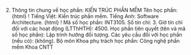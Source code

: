 2. Thông tin chung về học phần: KIẾN TRÚC PHẦN MỀM Tên học phần:
{html}
! Tiếng Việt: Kiến trúc phần mềm. Tiếng Anh: Software Architecture.
{html}
! Mã số học phần: INT3105. Số tín chỉ: 3. Giờ tín chỉ đối với các hoạt động (LTThHTH): 4500. Học phần tiên quyết (tên và mã số học phần): Lập trình hướng đối
tượng. Các yêu cầu đối với học phần (nếu có): (không). Bộ môn Khoa phụ trách học phần: Công nghệ phần mềm Khoa CNTT
